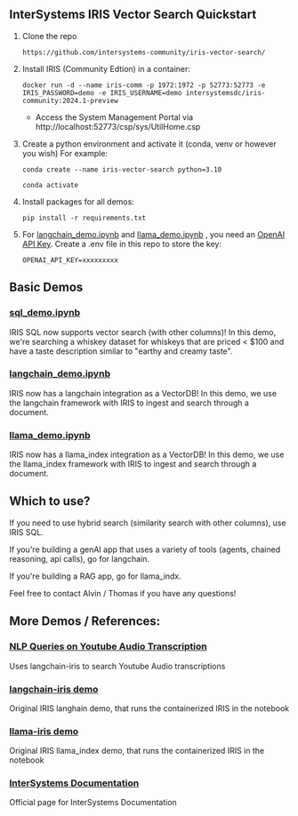 
## InterSystems IRIS Vector Search Quickstart

1. Clone the repo
    ```
    https://github.com/intersystems-community/iris-vector-search/
    ```
   
2. Install IRIS (Community Edtion) in a container:
    ```
    docker run -d --name iris-comm -p 1972:1972 -p 52773:52773 -e IRIS_PASSWORD=demo -e IRIS_USERNAME=demo intersystemsdc/iris-community:2024.1-preview
    ```
    - Access the System Management Portal via http://localhost:52773/csp/sys/UtilHome.csp
3. Create a python environment and activate it (conda, venv or however you wish) For example:
    
    ```
    conda create --name iris-vector-search python=3.10
    ``` 
    ```
    conda activate
    ```

4. Install packages for all demos:
    ```
    pip install -r requirements.txt
    ```

5. For [langchain_demo.ipynb](demo/langchain_demo.ipynb) and [llama_demo.ipynb](demo/llama_demo.ipynb) , you need an [OpenAI API Key](https://platform.openai.com/api-keys). Create a .env file in this repo to store the key:
    ```
    OPENAI_API_KEY=xxxxxxxxx
    ```
    
## Basic Demos

### [sql_demo.ipynb](demo/sql_demo.ipynb)
IRIS SQL now supports vector search (with other columns)! In this demo, we're searching a whiskey dataset for whiskeys that are priced < $100 and have a taste description similar to "earthy and creamy taste".

### [langchain_demo.ipynb](demo/langchain_demo.ipynb)
IRIS now has a langchain integration as a VectorDB! In this demo, we use the langchain framework with IRIS to ingest and search through a document. 

### [llama_demo.ipynb](demo/llama_demo.ipynb)
IRIS now has a llama_index integration as a VectorDB! In this demo, we use the llama_index framework with IRIS to ingest and search through a document. 

## Which to use?
If you need to use hybrid search (similarity search with other columns), use IRIS SQL. 

If you're building a genAI app that uses a variety of tools (agents, chained reasoning, api calls), go for langchain. 

If you're building a RAG app, go for llama_indx.

Feel free to contact Alvin / Thomas if you have any questions!

## More Demos / References:

### [NLP Queries on  Youtube Audio Transcription](https://github.com/jrpereirajr/intersystems-iris-notebooks/blob/main/vector/langchain-iris/nlp_queries_on_youtube_audio_transcription_dataset.ipynb)
Uses langchain-iris to search Youtube Audio transcriptions

### [langchain-iris demo](https://github.com/caretdev/langchain-iris/blob/main/demo.ipynb)
Original IRIS langhain demo, that runs the containerized IRIS in the notebook

### [llama-iris demo](https://github.com/caretdev/llama-iris/blob/main/demo.ipynb)
Original IRIS llama_index demo, that runs the containerized IRIS in the notebook

### [InterSystems Documentation](https://docs.intersystems.com/)
Official page for InterSystems Documentation
